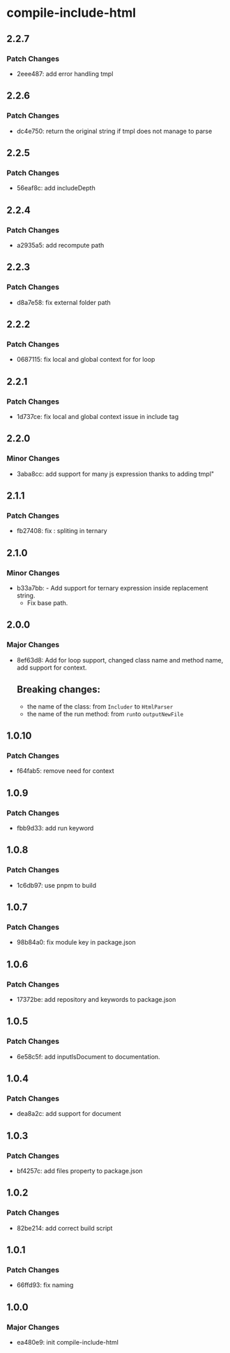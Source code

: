 # compile-include-html

## 2.2.7

### Patch Changes

- 2eee487: add error handling tmpl

## 2.2.6

### Patch Changes

- dc4e750: return the original string if tmpl does not manage to parse

## 2.2.5

### Patch Changes

- 56eaf8c: add includeDepth

## 2.2.4

### Patch Changes

- a2935a5: add recompute path

## 2.2.3

### Patch Changes

- d8a7e58: fix external folder path

## 2.2.2

### Patch Changes

- 0687115: fix local and global context for for loop

## 2.2.1

### Patch Changes

- 1d737ce: fix local and global context issue in include tag

## 2.2.0

### Minor Changes

- 3aba8cc: add support for many js expression thanks to adding tmpl"

## 2.1.1

### Patch Changes

- fb27408: fix : spliting in ternary

## 2.1.0

### Minor Changes

- b33a7bb: - Add support for ternary expression inside replacement string.
  - Fix base path.

## 2.0.0

### Major Changes

- 8ef63d8: Add for loop support, changed class name and method name, add support for context.

  ## Breaking changes:

  - the name of the class: from `Includer` to `HtmlParser`
  - the name of the run method: from `run`to `outputNewFile`

## 1.0.10

### Patch Changes

- f64fab5: remove need for context

## 1.0.9

### Patch Changes

- fbb9d33: add run keyword

## 1.0.8

### Patch Changes

- 1c6db97: use pnpm to build

## 1.0.7

### Patch Changes

- 98b84a0: fix module key in package.json

## 1.0.6

### Patch Changes

- 17372be: add repository and keywords to package.json

## 1.0.5

### Patch Changes

- 6e58c5f: add inputIsDocument to documentation.

## 1.0.4

### Patch Changes

- dea8a2c: add support for document

## 1.0.3

### Patch Changes

- bf4257c: add files property to package.json

## 1.0.2

### Patch Changes

- 82be214: add correct build script

## 1.0.1

### Patch Changes

- 66ffd93: fix naming

## 1.0.0

### Major Changes

- ea480e9: init compile-include-html
